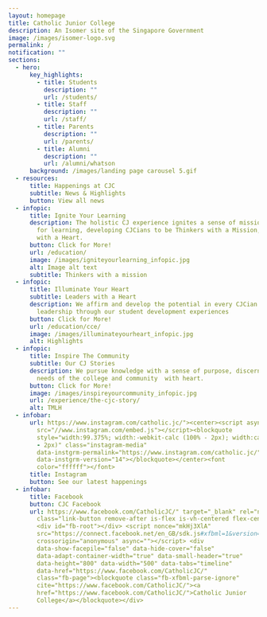 ```yaml
---
layout: homepage
title: Catholic Junior College
description: An Isomer site of the Singapore Government
image: /images/isomer-logo.svg
permalink: /
notification: ""
sections:
  - hero:
      key_highlights:
        - title: Students
          description: ""
          url: /students/
        - title: Staff
          description: ""
          url: /staff/
        - title: Parents
          description: ""
          url: /parents/
        - title: Alumni
          description: ""
          url: /alumni/whatson
      background: /images/landing page carousel 5.gif
  - resources:
      title: Happenings at CJC
      subtitle: News & Highlights
      button: View all news
  - infopic:
      title: Ignite Your Learning
      description: The holistic CJ experience ignites a sense of mission and passion
        for learning, developing CJCians to be Thinkers with a Mission, Leaders
        with a Heart.
      button: Click for More!
      url: /education/
      image: /images/igniteyourlearning_infopic.jpg
      alt: Image alt text
      subtitle: Thinkers with a mission
  - infopic:
      title: Illuminate Your Heart
      subtitle: Leaders with a Heart
      description: We affirm and develop the potential in every CJCian for growth and
        leadership through our student development experiences
      button: Click for More!
      url: /education/cce/
      image: /images/illuminateyourheart_infopic.jpg
      alt: Highlights
  - infopic:
      title: Inspire The Community
      subtitle: Our CJ Stories
      description: We pursue knowledge with a sense of purpose, discern and serve the
        needs of the college and community  with heart.
      button: Click for More!
      image: /images/inspireyourcommunity_infopic.jpg
      url: /experience/the-cjc-story/
      alt: TMLH
  - infobar:
      url: https://www.instagram.com/catholic.jc/"><center><script async=""
        src="//www.instagram.com/embed.js"></script><blockquote
        style="width:99.375%; width:-webkit-calc (100% - 2px); width:calc (100%
        - 2px)" class="instagram-media"
        data-instgrm-permalink="https://www.instagram.com/catholic.jc/"
        data-instgrm-version="14"></blockquote></center><font
        color="ffffff"></font>
      title: Instagram
      button: See our latest happenings
  - infobar:
      title: Facebook
      button: CJC Facebook
      url: https://www.facebook.com/CatholicJC/" target="_blank" rel="noreferrer"
        class="link-button remove-after is-flex is-vh-centered flex-center">
        <div id="fb-root"></div> <script nonce="mkHj3XlA"
        src="https://connect.facebook.net/en_GB/sdk.js#xfbml=1&version=v18.0"
        crossorigin="anonymous" async=""></script> <div
        data-show-facepile="false" data-hide-cover="false"
        data-adapt-container-width="true" data-small-header="true"
        data-height="800" data-width="500" data-tabs="timeline"
        data-href="https://www.facebook.com/CatholicJC/"
        class="fb-page"><blockquote class="fb-xfbml-parse-ignore"
        cite="https://www.facebook.com/CatholicJC/"><a
        href="https://www.facebook.com/CatholicJC/">Catholic Junior
        College</a></blockquote></div>
---
```

